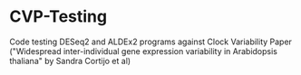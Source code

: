# CVP-Testing
Code testing DESeq2 and ALDEx2 programs against Clock Variability Paper ("Widespread inter-individual gene expression variability in Arabidopsis thaliana" by Sandra Cortijo et al)
